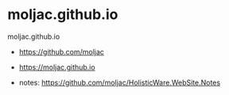 # moljac.github.io

moljac.github.io

* https://github.com/moljac

* https://moljac.github.io

* notes: https://github.com/moljac/HolisticWare.WebSite.Notes
